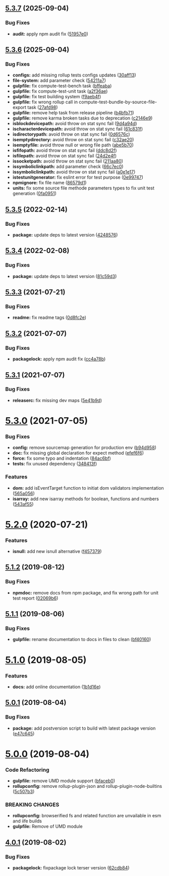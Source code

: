 ## [5.3.7](https://github.com/Itee/itee-validators/compare/v5.3.6...v5.3.7) (2025-09-04)


### Bug Fixes

* **audit:** apply npm audit fix ([51957e0](https://github.com/Itee/itee-validators/commit/51957e0f7cfd0a82beb67bd31e7c08b6e54923f8))

## [5.3.6](https://github.com/Itee/itee-validators/compare/v5.3.5...v5.3.6) (2025-09-04)


### Bug Fixes

* **configs:** add missing rollup tests configs updates ([30aff13](https://github.com/Itee/itee-validators/commit/30aff13c7713a24dc342ac08d2ea8bac25b6b0fb))
* **file-system:** add parameter check ([54211a7](https://github.com/Itee/itee-validators/commit/54211a7bf3ccfe4ea5a283502d46c69e547049d4))
* **gulpfile:** fix compute-test-bench task ([bffeaba](https://github.com/Itee/itee-validators/commit/bffeabaa9fbd2322d0df1c8c0be8d319b0697bcf))
* **gulpfile:** fix compute-test-unit task ([a2f36ae](https://github.com/Itee/itee-validators/commit/a2f36ae73f96e2da056b02fed63eebd5d275dc87))
* **gulpfile:** fix test building system ([f9aeb4f](https://github.com/Itee/itee-validators/commit/f9aeb4fd667c8058cda1629e5ad1c2a31bd91a95))
* **gulpfile:** fix wrong rollup call in compute-test-bundle-by-source-file-export task ([27afd98](https://github.com/Itee/itee-validators/commit/27afd98dc244bd1eeb3c3cc565fd2a9d178d4cf6))
* **gulpfile:** remove help task from release pipeline ([b4bfb71](https://github.com/Itee/itee-validators/commit/b4bfb717d9a42eaed877b733d05c94770b5b24c1))
* **gulpfile:** remove karma broken tasks due to deprecation ([c2146e9](https://github.com/Itee/itee-validators/commit/c2146e94d03754a2f4394851616c3418cd037fa1))
* **isblockdevicepath:** avoid throw on stat sync fail ([9d4a94d](https://github.com/Itee/itee-validators/commit/9d4a94d7338fab9620f351d26269a15600fc2aa5))
* **ischaracterdevicepath:** avoid throw on stat sync fail ([61c831f](https://github.com/Itee/itee-validators/commit/61c831f4b398fca78afaffdb4b35e76fbcc0a175))
* **isdirectorypath:** avoid throw on stat sync fail ([0d6576c](https://github.com/Itee/itee-validators/commit/0d6576c7e0f22603ceaf227589e5760a3587464b))
* **isemptydirectory:** avoid throw on stat sync fail ([c32ae20](https://github.com/Itee/itee-validators/commit/c32ae2068861647ab0b6192b817c92449f5477a5))
* **isemptyfile:** avoid throw null or wrong file path ([abe5b70](https://github.com/Itee/itee-validators/commit/abe5b70269eff627164abe1a6f2d4e548f979f6e))
* **isfifopath:** avoid throw on stat sync fail ([ddc8d2f](https://github.com/Itee/itee-validators/commit/ddc8d2fe1aca46c6373f2f5c4c3998f8fa25463c))
* **isfilepath:** avoid throw on stat sync fail ([24d2e4f](https://github.com/Itee/itee-validators/commit/24d2e4f231c2c863976b3961ebc331d4ea951c37))
* **issocketpath:** avoid throw on stat sync fail ([211aa80](https://github.com/Itee/itee-validators/commit/211aa80afb813d9ab93ab6fdf06271202a2d7ae2))
* **issymboliclinkpath:** add parameter check ([66c7ec0](https://github.com/Itee/itee-validators/commit/66c7ec0b1dbd443bd29ad54acad9a9bc5e543d0d))
* **issymboliclinkpath:** avoid throw on stat sync fail ([a0e1e17](https://github.com/Itee/itee-validators/commit/a0e1e17e4384648422c75fd193240665e3fd4df9))
* **istestunitgenerator:** fix eslint error for test purpose ([0e99747](https://github.com/Itee/itee-validators/commit/0e9974778b071a3b2af2d7e8a97d68a4b16eb094))
* **npmignore:** fix file name ([86579d1](https://github.com/Itee/itee-validators/commit/86579d183b182d4a840c3a71ddd5b4945058afcc))
* **units:** fix some source file methode parameters types to fix unit test generation ([0fa0951](https://github.com/Itee/itee-validators/commit/0fa09510c990e266d30af807a2fff5218147ce48))

## [5.3.5](https://github.com/Itee/itee-validators/compare/v5.3.4...v5.3.5) (2022-02-14)


### Bug Fixes

* **package:** update deps to latest version ([4248576](https://github.com/Itee/itee-validators/commit/424857653ba08ce5eb6483a9afbbf8eba8f46931))

## [5.3.4](https://github.com/Itee/itee-validators/compare/v5.3.3...v5.3.4) (2022-02-08)


### Bug Fixes

* **package:** update deps to latest version ([81c59d3](https://github.com/Itee/itee-validators/commit/81c59d3e5d88c65e924689c2b2bdbc67798c5286))

## [5.3.3](https://github.com/Itee/itee-validators/compare/v5.3.2...v5.3.3) (2021-07-21)


### Bug Fixes

* **readme:** fix readme tags ([0d8fc2e](https://github.com/Itee/itee-validators/commit/0d8fc2e3c40dd7a3220bb404e68458c9ce167e9b))

## [5.3.2](https://github.com/Itee/itee-validators/compare/v5.3.1...v5.3.2) (2021-07-07)


### Bug Fixes

* **packagelock:** apply npm audit fix ([cc4a78b](https://github.com/Itee/itee-validators/commit/cc4a78bc0ccabc380931d3508cbf783036c58208))

## [5.3.1](https://github.com/Itee/itee-validators/compare/v5.3.0...v5.3.1) (2021-07-07)


### Bug Fixes

* **releaserc:** fix missing dev maps ([5e41b9d](https://github.com/Itee/itee-validators/commit/5e41b9d7bb222e91cc72f85c7a699b4a21fef364))

# [5.3.0](https://github.com/Itee/itee-validators/compare/v5.2.0...v5.3.0) (2021-07-05)


### Bug Fixes

* **config:** remove sourcemap generation for production env ([b94d958](https://github.com/Itee/itee-validators/commit/b94d958286b030e031d6ed2a1e7eb4d7a569b753))
* **doc:** fix missing global declaration for expect method ([efef6f6](https://github.com/Itee/itee-validators/commit/efef6f63b4699a2cc579f878bc2ae42ac0706192))
* **force:** fix some typo and indentation ([84ac6bf](https://github.com/Itee/itee-validators/commit/84ac6bfda3221bf6a89ca243c820e3a1d389bd48))
* **tests:** fix unused dependency ([348413f](https://github.com/Itee/itee-validators/commit/348413f515f1a17183f5bb0410fa37277f9cdec7))


### Features

* **dom:** add isEventTarget function to initiat dom validators implementation ([565a056](https://github.com/Itee/itee-validators/commit/565a056732b92146d33378dd783127b97c08c09a))
* **isarray:** add new isarray methods for boolean, functions and numbers ([543af55](https://github.com/Itee/itee-validators/commit/543af5578605303415d379676a72b8511ff7f109))

# [5.2.0](https://github.com/Itee/itee-validators/compare/v5.1.2...v5.2.0) (2020-07-21)


### Features

* **isnull:** add new isnull alternative ([f457379](https://github.com/Itee/itee-validators/commit/f457379c7839f764b859df33cca9d4cddf2fe653))

## [5.1.2](https://github.com/Itee/itee-validators/compare/v5.1.1...v5.1.2) (2019-08-12)


### Bug Fixes

* **npmdoc:** remove docs from npm package, and fix wrong path for unit test report ([02069b6](https://github.com/Itee/itee-validators/commit/02069b6))

## [5.1.1](https://github.com/Itee/itee-validators/compare/v5.1.0...v5.1.1) (2019-08-06)


### Bug Fixes

* **gulpfile:** rename documentation to docs in files to clean ([bf40160](https://github.com/Itee/itee-validators/commit/bf40160))

# [5.1.0](https://github.com/Itee/itee-validators/compare/v5.0.1...v5.1.0) (2019-08-05)


### Features

* **docs:** add online documentation ([1b1d16e](https://github.com/Itee/itee-validators/commit/1b1d16e))

## [5.0.1](https://github.com/Itee/itee-validators/compare/v5.0.0...v5.0.1) (2019-08-04)


### Bug Fixes

* **package:** add postversion script to build with latest package version ([e47c645](https://github.com/Itee/itee-validators/commit/e47c645))

# [5.0.0](https://github.com/Itee/itee-validators/compare/v4.0.1...v5.0.0) (2019-08-04)


### Code Refactoring

* **gulpfile:** remove UMD module support ([bfaceb0](https://github.com/Itee/itee-validators/commit/bfaceb0))
* **rollupconfig:** remove rollup-plugin-json and rollup-plugin-node-builtins ([5c507b3](https://github.com/Itee/itee-validators/commit/5c507b3))


### BREAKING CHANGES

* **rollupconfig:** browserified fs and related function are unvailable in esm and iife builds
* **gulpfile:** Remove of UMD module

## [4.0.1](https://github.com/Itee/itee-validators/compare/v4.0.0...v4.0.1) (2019-08-02)


### Bug Fixes

* **packagelock:** fixpackage lock terser version ([62cdb84](https://github.com/Itee/itee-validators/commit/62cdb84))
